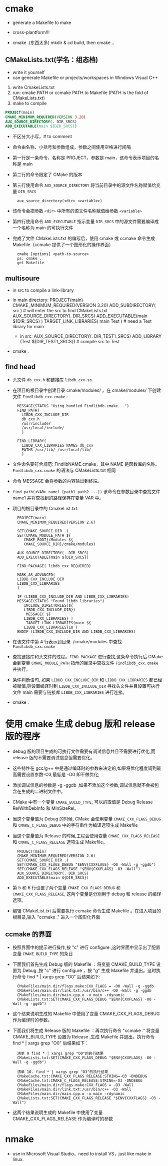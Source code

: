 # cmake

- generate a Makefile to make
- cross-plantform!!!

- cmake .(东西太多) mkdir & cd build, then cmake ..

## CMakeLists.txt(学名：组态档)

- write it yourself
- can generate Makefile or projects/workspaces in Windows Visual C++

1. write CmakeLists.txt
2. run: cmake PATH or ccmake PATH to Makefile (PATH is the fold of CMakeLists.txt)
3. make to compile

```cmake
PROJECT(main)
CMAKE_MINIMUM_REQUIRED(VERSION 3.20)
AUX_SOURCE_DIRECTORY(. DIR_SRCS)
ADD_EXECUTABLE(main ${DIR_SRCS})
```

- 不区分大小写，# to comment
- 命令由名称、小括号和参数组成，参数之间使用空格进行间隔
- 第一行是一条命令，名称是 PROJECT，参数是 main，该命令表示项目的名称是 main
- 第二行的命令限定了 CMake 的版本
- 第三行使用命令 `AUX_SOURCE_DIRECTORY` 将当前目录中的源文件名称赋值给变量 `DIR_SRCS`

        aux_source_directory(<dir> <variable>)

- 该命令会把参数 `<dir>` 中所有的源文件名称赋值给参数 `<variable>`
- 第四行使用命令 `ADD_EXECUTABLE` 指示变量 `DIR_SRCS` 中的源文件需要编译成一个名称为 main 的可执行文件

- 完成了文件 CMakeLists.txt 的编写后，使用 cmake 或 ccmake 命令生成 Makefile（ccmake 提供了一个图形化的操作界面）

        cmake [options] <path-to-source>
        ps: cmake .
        get Makefile

## multisoure

- in src to compile a link-library

- in main directory:
  PROJECT(main)
  CMAKE_MINIMUM_REQUIRED(VERSION 3.20)
  ADD_SUBDIRECTORY( src ) # will enter the src to find CMakeLists.txt
  AUX_SOURCE_DIRECTORY(. DIR_SRCS)
  ADD_EXECUTABLE(main ${DIR_SRCS} )
  TARGET_LINK_LIBRARIES( main Test ) # need a Test library for main

  - in src:
    AUX_SOURCE_DIRECTORY(. DIR_TEST1_SRCS)
    ADD_LIBRARY (Test ${DIR_TEST1_SRCS}) # compile src to Test

- cmake .

## find head

- 头文件 `db_cxx.h` 和链接库 `libdb_cxx.so`
- 在项目的根目录中创建目录 cmake/modules/ ，在 cmake/modules/ 下创建文件 `Findlibdb_cxx.cmake` :

        MESSAGE(STATUS "Using bundled Findlibdb.cmake...")
        FIND_PATH(
          LIBDB_CXX_INCLUDE_DIR
          db_cxx.h
          /usr/include/
          /usr/local/include/
          )

        FIND_LIBRARY(
          LIBDB_CXX_LIBRARIES NAMES db_cxx
          PATHS /usr/lib/ /usr/local/lib/
          )

- 文件命名要符合规范: FindlibNAME.cmake，其中 NAME 是函数库的名称。`Findlibdb_cxx.cmake` 的语法与 CMakeLists.txt 相同

- 命令 MESSAGE 会将参数的内容输出到终端。
- `find_path(<VAR> name1 [path1 path2 ...])` 该命令在参数目录中查找文件 name1 并将查找到的路径保存在变量 VAR 中。
- 项目的根目录中的 CmakeList.txt:

        PROJECT(main)
        CMAKE_MINIMUM_REQUIRED(VERSION 2.6)

        SET(CMAKE_SOURCE_DIR .)
        SET(CMAKE_MODULE_PATH ${
           CMAKE_ROOT}/Modules ${
           CMAKE_SOURCE_DIR}/cmake/modules)

        AUX_SOURCE_DIRECTORY(. DIR_SRCS)
        ADD_EXECUTABLE(main ${DIR_SRCS})

        FIND_PACKAGE( libdb_cxx REQUIRED)

        MARK_AS_ADVANCED(
        LIBDB_CXX_INCLUDE_DIR
        LIBDB_CXX_LIBRARIES
        )

        IF (LIBDB_CXX_INCLUDE_DIR AND LIBDB_CXX_LIBRARIES)
        MESSAGE(STATUS "Found libdb libraries")
           INCLUDE_DIRECTORIES(${
           LIBDB_CXX_INCLUDE_DIR})
            MESSAGE( ${
           LIBDB_CXX_LIBRARIES} )
            TARGET_LINK_LIBRARIES(main ${
           LIBDB_CXX_LIBRARIES}18 )
        ENDIF (LIBDB_CXX_INCLUDE_DIR AND LIBDB_CXX_LIBRARIES)

- 在该文件中第 4 行表示到目录 ./cmake/modules 中查找 `Findlibdb_cxx.cmake`
- 查找链接库和头文件的过程。`FIND_PACKAGE` 进行查找,这条命令执行后 CMake 会到变量 `CMAKE_MODULE_PATH` 指示的目录中查找文件 `Findlibdb_cxx.cmake` 并执行。
- 条件判断语句, 如果 `LIBDB_CXX_INCLUDE_DIR` 和 `LIBDB_CXX_LIBRARIES` 都已经被赋值,则设置编译时到 `LIBDB_CXX_INCLUDE_DIR` 寻找头文件并且设置可执行文件 main 需要与链接库 `LIBDB_CXX_LIBRARIES` 进行连接。

- cmake .

# 使用 cmake 生成 debug 版和 release 版的程序

- debug 版的项目生成的可执行文件需要有调试信息并且不需要进行优化,而 release 版的不需要调试信息但需要优化。
- 这些特性在 gcc/g++ 中是通过编译时的参数来决定的,如果将优化程度调到最高需要设置参数-O3,最低是 -O0 即不做优化;
- 添加调试信息的参数是 -g -ggdb ,如果不添加这个参数,调试信息就不会被包含在生成的二进制文件中。

- CMake 中有一个变量 `CMAKE_BUILD_TYPE`, 可以的取值是 Debug Release RelWithDebInfo 和 MinSizeRel。
- 当这个变量值为 Debug 的时候, CMake 会使用变量 `CMAKE_CXX_FLAGS_DEBUG` 和 `CMAKE_C_FLAGS_DEBUG` 中的字符串作为编译选项生成 Makefile
- 当这个变量值为 Release 的时候,工程会使用变量 `CMAKE_CXX_FLAGS_RELEASE` 和 `CMAKE_C_FLAGS_RELEASE` 选项生成 Makefile。

        PROJECT(main)
        CMAKE_MINIMUM_REQUIRED(VERSION 2.6)
        SET(CMAKE_SOURCE_DIR .)
        SET(CMAKE_CXX_FLAGS_DEBUG "$ENV{CXXFLAGS} -O0 -Wall -g -ggdb")
        SET(CMAKE_CXX_FLAGS_RELEASE "$ENV{CXXFLAGS} -O3 -Wall")
        AUX_SOURCE_DIRECTORY(. DIR_SRCS)
        ADD_EXECUTABLE(main ${DIR_SRCS})

- 第 5 和 6 行设置了两个变量 `CMAKE_CXX_FLAGS_DEBUG` 和 `CMAKE_CXX_FLAGS_RELEASE`, 这两个变量是分别用于 debug 和 release 的编译选项。
- 编辑 CMakeList.txt 后需要执行 ccmake 命令生成 Makefile 。在进入项目的根目录,输入 "ccmake ." 进入一个图形化界面

## ccmake 的界面

- 按照界面中的提示进行操作,按 "c" 进行 configure ,这时界面中显示出了配置变量 `CMAKE_BUILD_TYPE` 的条目

- 下面我们首先生成 Debug 版的 Makefile ：将变量 CMAKE_BUILD_TYPE 设置为 Debug ,按 "c" 进行 configure ，按 "g" 生成 Makefile 并退出。这时执行命令 find \* | xargs grep "O0" 后结果如下:

        CMakeFiles/main.dir/flags.make:CXX_FLAGS = -O0 -Wall -g -ggdb
        CMakeFiles/main.dir/link.txt:/usr/bin/c++ -O0 -Wall -g -ggdb
        CMakeFiles/main.dir/main.cpp.o -o main -rdynamic
        CMakeLists.txt:SET(CMAKE_CXX_FLAGS_DEBUG "$ENV{CXXFLAGS} -O0 -Wall -g -ggdb")

- 这个结果说明生成的 Makefile 中使用了变量 CMAKE_CXX_FLAGS_DEBUG 作为编译时的参数。

- 下面我们将生成 Release 版的 Makefile ：再次执行命令 "ccmake ." 将变量 CMAKE_BUILD_TYPE 设置为 Release ,生成 Makefile 并退出。执行命令 find \* | xargs grep "O0" 后结果如下：

        清单 9 find * | xargs grep "O0"的执行结果
        CMakeLists.txt:SET(CMAKE_CXX_FLAGS_DEBUG "$ENV{CXXFLAGS} -O0 -Wall -g -ggdb")

        清单 10. find * | xargs grep "O3"的执行结果
        CMakeCache.txt:CMAKE_CXX_FLAGS_RELEASE:STRING=-O3 -DNDEBUG
        CMakeCache.txt:CMAKE_C_FLAGS_RELEASE:STRING=-O3 -DNDEBUG
        CMakeFiles/main.dir/flags.make:CXX_FLAGS = -O3 -Wall
        CMakeFiles/main.dir/link.txt:/usr/bin/c++ -O3 -Wall
        CMakeFiles/main.dir/main.cpp.o -o main -rdynamic
        CMakeLists.txt:SET(CMAKE_CXX_FLAGS_RELEASE "$ENV{CXXFLAGS} -O3 -Wall")

- 这两个结果说明生成的 Makefile 中使用了变量 CMAKE_CXX_FLAGS_RELEASE 作为编译时的参数

# nmake

- use in Microsoft Visual Studio，need to install VS，just like make in linux.
